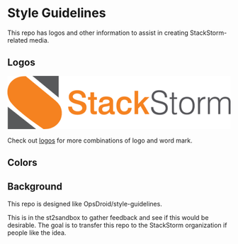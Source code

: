 # Style Guidelines

This repo has logos and other information to assist in creating StackStorm-related media.

## Logos

![Logo and Word Mark 572x136](logos/logo-and-word-mark-572x136.png)

Check out [logos](logos) for more combinations of logo and word mark.

## Colors


## Background

This repo is designed like OpsDroid/style-guidelines.

This is in the st2sandbox to gather feedback and see if this would be desirable.
The goal is to transfer this repo to the StackStorm organization if people like the idea.
